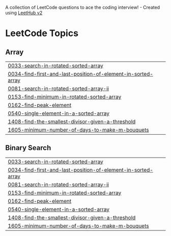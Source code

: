 A collection of LeetCode questions to ace the coding interview! - Created using [LeetHub v2](https://github.com/arunbhardwaj/LeetHub-2.0)
<!---LeetCode Topics Start-->
# LeetCode Topics
## Array
|  |
| ------- |
| [0033-search-in-rotated-sorted-array](https://github.com/suhani-1203/DSA/tree/master/0033-search-in-rotated-sorted-array) |
| [0034-find-first-and-last-position-of-element-in-sorted-array](https://github.com/suhani-1203/DSA/tree/master/0034-find-first-and-last-position-of-element-in-sorted-array) |
| [0081-search-in-rotated-sorted-array-ii](https://github.com/suhani-1203/DSA/tree/master/0081-search-in-rotated-sorted-array-ii) |
| [0153-find-minimum-in-rotated-sorted-array](https://github.com/suhani-1203/DSA/tree/master/0153-find-minimum-in-rotated-sorted-array) |
| [0162-find-peak-element](https://github.com/suhani-1203/DSA/tree/master/0162-find-peak-element) |
| [0540-single-element-in-a-sorted-array](https://github.com/suhani-1203/DSA/tree/master/0540-single-element-in-a-sorted-array) |
| [1408-find-the-smallest-divisor-given-a-threshold](https://github.com/suhani-1203/DSA/tree/master/1408-find-the-smallest-divisor-given-a-threshold) |
| [1605-minimum-number-of-days-to-make-m-bouquets](https://github.com/suhani-1203/DSA/tree/master/1605-minimum-number-of-days-to-make-m-bouquets) |
## Binary Search
|  |
| ------- |
| [0033-search-in-rotated-sorted-array](https://github.com/suhani-1203/DSA/tree/master/0033-search-in-rotated-sorted-array) |
| [0034-find-first-and-last-position-of-element-in-sorted-array](https://github.com/suhani-1203/DSA/tree/master/0034-find-first-and-last-position-of-element-in-sorted-array) |
| [0081-search-in-rotated-sorted-array-ii](https://github.com/suhani-1203/DSA/tree/master/0081-search-in-rotated-sorted-array-ii) |
| [0153-find-minimum-in-rotated-sorted-array](https://github.com/suhani-1203/DSA/tree/master/0153-find-minimum-in-rotated-sorted-array) |
| [0162-find-peak-element](https://github.com/suhani-1203/DSA/tree/master/0162-find-peak-element) |
| [0540-single-element-in-a-sorted-array](https://github.com/suhani-1203/DSA/tree/master/0540-single-element-in-a-sorted-array) |
| [1408-find-the-smallest-divisor-given-a-threshold](https://github.com/suhani-1203/DSA/tree/master/1408-find-the-smallest-divisor-given-a-threshold) |
| [1605-minimum-number-of-days-to-make-m-bouquets](https://github.com/suhani-1203/DSA/tree/master/1605-minimum-number-of-days-to-make-m-bouquets) |
<!---LeetCode Topics End-->